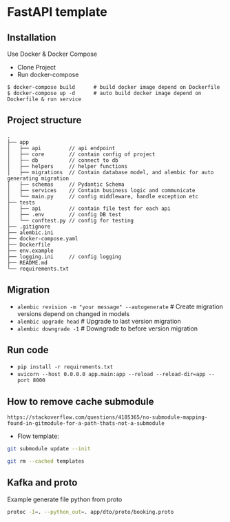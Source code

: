# FastAPI template

## Installation

Use Docker & Docker Compose

- Clone Project
- Run docker-compose

```
$ docker-compose build      # build docker image depend on Dockerfile
$ docker-compose up -d      # auto build docker image depend on Dockerfile & run service
```

## Project structure

```
.
├── app
│   ├── api         // api endpoint
│   ├── core        // contain config of project
│   ├── db          // connect to db
│   ├── helpers     // helper functions
│   ├── migrations  // Contain database model, and alembic for auto generating migration
│   ├── schemas     // Pydantic Schema
│   ├── services    // Contain business logic and communicate 
│   └── main.py     // config middleware, handle exception etc
├── tests
│   ├── api         // contain file test for each api
│   ├── .env        // config DB test
│   └── conftest.py // config for testing
├── .gitignore
├── alembic.ini
├── docker-compose.yaml
├── Dockerfile
├── env.example
├── logging.ini     // config logging
├── README.md
└── requirements.txt
```

## Migration

- `alembic revision -m "your message" --autogenerate`   # Create migration versions depend on changed in models
- `alembic upgrade head`   # Upgrade to last version migration
- `alembic downgrade -1`   # Downgrade to before version migration

## Run code

- `pip install -r requirements.txt`
- `uvicorn --host 0.0.0.0 app.main:app --reload --reload-dir=app --port 8000`

## How to remove cache submodule

```
https://stackoverflow.com/questions/4185365/no-submodule-mapping-found-in-gitmodule-for-a-path-thats-not-a-submodule
```

- Flow template:

```bash
git submodule update --init

git rm --cached templates
```

## Kafka and proto

Example generate file python from proto

```bash
protoc -I=. --python_out=. app/dto/proto/booking.proto
```